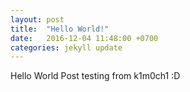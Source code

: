 ```yaml
---
layout: post
title:  "Hello World!"
date:   2016-12-04 11:48:00 +0700
categories: jekyll update
---
```


Hello World Post testing from k1m0ch1 :D